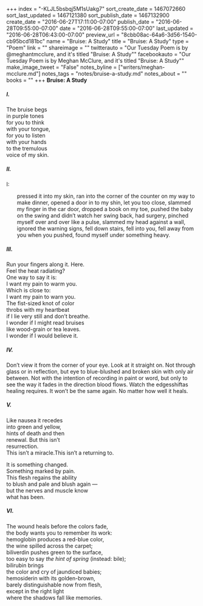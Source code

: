 +++
index = "-KLJL5bsbqj5M1sUakg7"
sort_create_date = 1467072660
sort_last_updated = 1467121380
sort_publish_date = 1467132900
create_date = "2016-06-27T17:11:00-07:00"
publish_date = "2016-06-28T09:55:00-07:00"
date = "2016-06-28T09:55:00-07:00"
last_updated = "2016-06-28T06:43:00-07:00"
preview_url = "8cbb08ac-64a6-3d56-1540-cb95bcd181bc"
name = "Bruise: A Study"
title = "Bruise: A Study"
type = "Poem"
link = ""
shareimage = ""
twitterauto = "Our Tuesday Poem is by @meghantmcclure, and it's titled \"Bruise: A Study\""
facebookauto = "Our Tuesday Poem is by Meghan McClure, and it's titled \"Bruise: A Study\""
make_image_tweet = "False"
notes_byline = ["writers/meghan-mcclure.md"]
notes_tags = "notes/bruise-a-study.md"
notes_about = ""
books = ""
+++
**Bruise: A Study**

<h5>I.</h5>

The bruise begs<br>
in purple tones<br>
for you to think<br>
with your tongue,<br>
for you to listen<br>
with your hands<br>
to the tremulous<br>
voice of my skin.

<h5>II.</h5>

<p class="noindent">I:</p> 

<p class="noindent prose-poem" style="padding-left:2em; padding-top:0;">pressed it into my skin, ran into the corner of the counter on my way to make dinner, opened a door in to my shin, let you too close, slammed my finger in the car door, dropped a book on my toe, pushed the baby on the swing and didn’t watch her swing back, had surgery, pinched myself over and over like a pulse, slammed my head against a wall, ignored the warning signs, fell down stairs, fell into you, fell away from you when you pushed, found myself under something heavy.</p>

<h5>III.</h5>

Run your fingers along it. Here.<br>
Feel the heat radiating?<br>
One way to say it is:<br>
I want my pain to warm you.<br>
Which is close to:<br>
I want my pain to warn you.<br>
The fist-sized knot of color<br>
throbs with my heartbeat<br>
if I lie very still and don’t breathe.<br>
I wonder if I might read bruises<br>
like wood-grain or tea leaves.<br>
I wonder if I would believe it.

<h5>IV.</h5>

<p class="prose-poem">Don’t view it from the corner of your eye. Look at it straight on. Not through glass or in reflection, but eye to blue-blushed and broken skin with only air between. Not with the intention of recording in paint or word, but only to see the way it fades in the direction blood flows. Watch the edgesshiftas healing requires. It won’t be the same again. No matter how well it heals.</p>

<h5>V.</h5>

Like nausea it recedes<br>
into green and yellow,<br>
hints of death and then<br>
renewal. But this isn’t<br>
resurrection.<br>
This isn’t a miracle.This isn’t a returning to.

It is something changed.<br>
Something marked by pain.<br>
This flesh regains the ability<br>
to blush and pale and blush again &mdash;<br>
but the nerves and muscle know<br>
what has been.

<h5>VI.</h5>

The wound heals before the colors fade,<br>
the body wants you to remember its work:<br>
hemoglobin produces a red-blue color,<br>
the wine spilled across the carpet;<br>
biliverdin pushes green to the surface,<br>
too easy to say _the hint of spring_ (instead: bile);<br>
bilirubin brings<br>
the color and cry of jaundiced babies;<br>
hemosiderin with its golden-brown,<br>
barely distinguishable now from flesh,<br>
except in the right light<br>
where the shadows fall like memories.